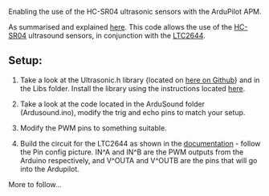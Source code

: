 Enabling the use of the HC-SR04 ultrasonic sensors with the ArduPilot APM.

As summarised and explained [here](http://uknj.github.io/2015/07/09/ardupilots-and-ultrasounds/). This code allows the use of the [HC-SR04](http://www.icstation.com/arduino-ultrasonic-module-sr04-distance-transducer-sensor-p-1389.html#.VJRZ-14MAY) ultrasound sensors, in conjunction with the [LTC2644](http://www.linear.com/product/LTC2644).


## Setup:

1. Take a look at the Ultrasonic.h library {located on [here on Github](https://github.com/JRodrigoTech/Ultrasonic-HC-SR04)} and in the Libs folder. Install the library using the instructions located [here](https://www.arduino.cc/en/guide/libraries).

2. Take a look at the code located in the ArduSound folder (Ardusound.ino), modify the trig and echo pins to match your setup.

3. Modify the PWM pins to something suitable.

4. Build the circuit for the LTC2644 as shown in the [documentation](http://cds.linear.com/docs/en/datasheet/2644f.pdf) - follow the Pin config picture. IN^A and IN^B are the PWM outputs from the Arduino respectively, and V^OUTA and V^OUTB are the pins that will go into the Ardupilot.

More to follow...
